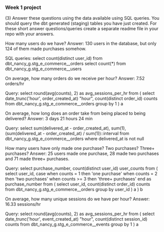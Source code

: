 ### Week 1 project
(3) Answer these questions using the data available using SQL queries. You should query the dbt generated (staging) tables you have just created. For these short answer questions/queries create a separate readme file in your repo with your answers.

How many users do we have?
Answer: 130 users in the database, but only 124 of them made purchases somehow.

SQL queries:
select count(distinct user_id) from dbt_nancy_g.stg_e_commerce__orders
select count(*) from dbt_nancy_g.stg_e_commerce__users

On average, how many orders do we receive per hour?
Answer: 7.52 orders/hr

Query:
select round(avg(counts), 2) as avg_sessions_per_hr
from
    (
        select
            date_trunc('hour', order_created_at) "hour", count(distinct order_id) counts
        from dbt_nancy_g.stg_e_commerce__orders
        group by 1
    ) a

On average, how long does an order take from being placed to being delivered?
Answer: 3 days 21 hours 24 min

Query:
select
    sum(delivered_at - order_created_at),
    sum(1),
    (sum(delivered_at - order_created_at) / sum(1))::interval
from dbt_nancy_g.stg_e_commerce__orders
where delivered_at is not null

How many users have only made one purchase? Two purchases? Three+ purchases?
Answer: 25 users made one purchase, 28 made two purchases and 71 made three+ purchases.

Query:
select purchase_number, count(distinct user_id) user_counts
from
    (
        select
            user_id,
            case
                when counts = 1
                then 'one purchase'
                when counts = 2
                then 'two purchases'
                when counts >= 3
                then 'three+ purchases'
            end as purchase_number
        from
            (
                select user_id, count(distinct order_id) counts
                from dbt_nancy_g.stg_e_commerce__orders
                group by user_id
            ) a
    ) b


On average, how many unique sessions do we have per hour?
Answer: 16.33 sessions/hr

Query:
select round(avg(counts), 2) as avg_sessions_per_hr
from
    (
        select
            date_trunc('hour', event_created_at) "hour",
            count(distinct session_id) counts
        from dbt_nancy_g.stg_e_commerce__events
        group by 1
    ) a
